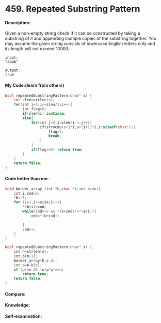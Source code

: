 <h1>459. Repeated Substring Pattern</h1>

<h4>Description:</h4>
Given a non-empty string check if it can be constructed by taking a substring of it and appending multiple copies of the substring together. You may assume the given string consists of lowercase English letters only and its length will not exceed 10000.

```
input:
"abab"

output:
true
```

<h4>My Code:(learn from others)</h4>

```c
bool repeatedSubstringPattern(char* s) {
    int slen=strlen(s);
    for(int i=1;i<=slen/2;i++){
    	int flag=0;
    	if(slen%i) continue;
    	else{
    		for(int j=0;j<slen/i-1;j++){
    			if(strncmp(s+j*i,s+(j+1)*i,i*sizeof(char))){
    				flag=1;
    				break;
    			}
    		}
    		if(flag==0) return true;
    	}
    }
    return false;
}
```

<h4>Code better than me:</h4>

```c
void border_array (int *b,char *s,int size){
	int i,cnd=0;
	*b=-1;
    for (i=1;i<=size;i++){
        *(b+i)=cnd;
		while(cnd>=0 && *(s+cnd)!=*(s+i)){
			cnd=*(b+cnd);
			
		}
		cnd++;
	}
}

bool repeatedSubstringPattern(char* s) {
    int n=strlen(s);
    int b[n+1];
    border_array(b,s,n);
    int p=n-b[n];
    if (p!=n && (n/p*p)==n)
		return true;
	return false;
}
```


<h4>Compare:</h4>


<h4>Knowledge:</h4>


<h4>Self-examination:</h4>
